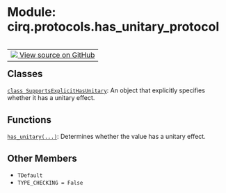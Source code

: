 <div itemscope itemtype="http://developers.google.com/ReferenceObject">
<meta itemprop="name" content="cirq.protocols.has_unitary_protocol" />
<meta itemprop="path" content="Stable" />
<meta itemprop="property" content="TDefault"/>
<meta itemprop="property" content="TYPE_CHECKING"/>
</div>

# Module: cirq.protocols.has_unitary_protocol

<!-- Insert buttons and diff -->

<table class="tfo-notebook-buttons tfo-api" align="left">

<td>
  <a target="_blank" href="https://github.com/quantumlib/cirq/tree/master/cirq/protocols/has_unitary_protocol.py">
    <img src="https://www.tensorflow.org/images/GitHub-Mark-32px.png" />
    View source on GitHub
  </a>
</td>
</table>







## Classes

[`class SupportsExplicitHasUnitary`](../../cirq/protocols/SupportsExplicitHasUnitary.md): An object that explicitly specifies whether it has a unitary effect.

## Functions

[`has_unitary(...)`](../../cirq/protocols/has_unitary.md): Determines whether the value has a unitary effect.

## Other Members

* `TDefault` <a id="TDefault"></a>
* `TYPE_CHECKING = False` <a id="TYPE_CHECKING"></a>

